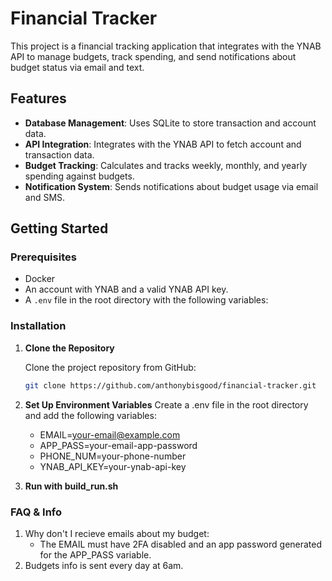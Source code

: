 # Financial Tracker

This project is a financial tracking application that integrates with the YNAB API to manage budgets, track spending, and send notifications about budget status via email and text.

## Features

- **Database Management**: Uses SQLite to store transaction and account data.
- **API Integration**: Integrates with the YNAB API to fetch account and transaction data.
- **Budget Tracking**: Calculates and tracks weekly, monthly, and yearly spending against budgets.
- **Notification System**: Sends notifications about budget usage via email and SMS.

## Getting Started

### Prerequisites

- Docker
- An account with YNAB and a valid YNAB API key.
- A `.env` file in the root directory with the following variables:

### Installation

1. **Clone the Repository**

   Clone the project repository from GitHub:

   ```bash
   git clone https://github.com/anthonybisgood/financial-tracker.git

2. **Set Up Environment Variables**
    Create a .env file in the root directory and add the following variables:
    - EMAIL=<your-email@example.com>
    - APP_PASS=your-email-app-password
    - PHONE_NUM=your-phone-number
    - YNAB_API_KEY=your-ynab-api-key

3. **Run with build_run.sh**

### FAQ & Info

1. Why don't I recieve emails about my budget:
   - The EMAIL must have 2FA disabled and an app password generated for the APP_PASS variable.
2. Budgets info is sent every day at 6am.
